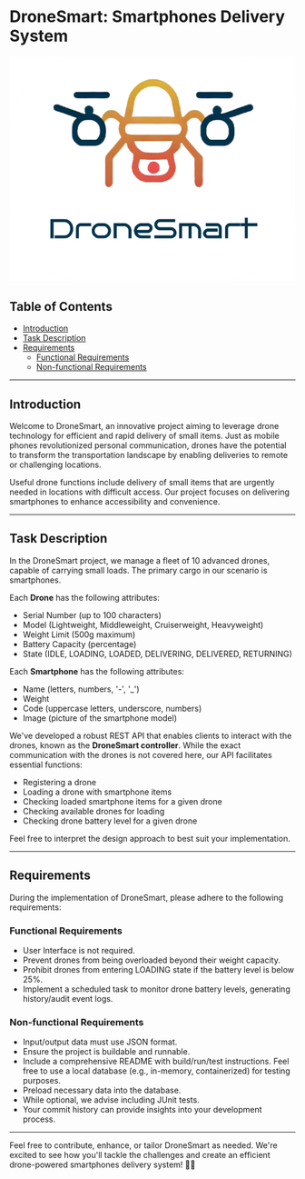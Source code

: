 # DroneSmart: Smartphones Delivery System

![DroneSmart Logo](image\logo.png)

## Table of Contents

- [Introduction](#introduction)
- [Task Description](#task-description)
- [Requirements](#requirements)
  - [Functional Requirements](#functional-requirements)
  - [Non-functional Requirements](#non-functional-requirements)

---

## Introduction

Welcome to DroneSmart, an innovative project aiming to leverage drone technology for efficient and rapid delivery of small items. Just as mobile phones revolutionized personal communication, drones have the potential to transform the transportation landscape by enabling deliveries to remote or challenging locations.

Useful drone functions include delivery of small items that are urgently needed in locations with difficult access. Our project focuses on delivering smartphones to enhance accessibility and convenience.

---

## Task Description

In the DroneSmart project, we manage a fleet of 10 advanced drones, capable of carrying small loads. The primary cargo in our scenario is smartphones.

Each **Drone** has the following attributes:

- Serial Number (up to 100 characters)
- Model (Lightweight, Middleweight, Cruiserweight, Heavyweight)
- Weight Limit (500g maximum)
- Battery Capacity (percentage)
- State (IDLE, LOADING, LOADED, DELIVERING, DELIVERED, RETURNING)

Each **Smartphone** has the following attributes:

- Name (letters, numbers, '-', '\_')
- Weight
- Code (uppercase letters, underscore, numbers)
- Image (picture of the smartphone model)

We've developed a robust REST API that enables clients to interact with the drones, known as the **DroneSmart controller**. While the exact communication with the drones is not covered here, our API facilitates essential functions:

- Registering a drone
- Loading a drone with smartphone items
- Checking loaded smartphone items for a given drone
- Checking available drones for loading
- Checking drone battery level for a given drone

Feel free to interpret the design approach to best suit your implementation.

---

## Requirements

During the implementation of DroneSmart, please adhere to the following requirements:

### Functional Requirements

- User Interface is not required.
- Prevent drones from being overloaded beyond their weight capacity.
- Prohibit drones from entering LOADING state if the battery level is below 25%.
- Implement a scheduled task to monitor drone battery levels, generating history/audit event logs.

### Non-functional Requirements

- Input/output data must use JSON format.
- Ensure the project is buildable and runnable.
- Include a comprehensive README with build/run/test instructions. Feel free to use a local database (e.g., in-memory, containerized) for testing purposes.
- Preload necessary data into the database.
- While optional, we advise including JUnit tests.
- Your commit history can provide insights into your development process.

---

Feel free to contribute, enhance, or tailor DroneSmart as needed. We're excited to see how you'll tackle the challenges and create an efficient drone-powered smartphones delivery system! 🚁📱
